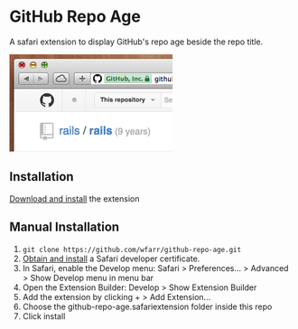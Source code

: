 # GitHub Repo Age

A safari extension to display GitHub's repo age beside the repo title.

![Screenshot](https://github.com/hgl/github-repo-age/raw/master/screenshot.png)

## Installation

[Download and install](https://github.com/hgl/github-repo-age/releases/download/1.0/github-repo-age.safariextz) the extension

## Manual Installation

1. `git clone https://github.com/wfarr/github-repo-age.git`
2. [Obtain and install](https://developer.apple.com/programs/safari/) a Safari developer certificate.
3. In Safari, enable the Develop menu: Safari > Preferences… > Advanced > Show Develop menu in menu bar
4. Open the Extension Builder: Develop > Show Extension Builder
5. Add the extension by clicking + > Add Extension…
6. Choose the github-repo-age.safariextension folder inside this repo
7. Click install